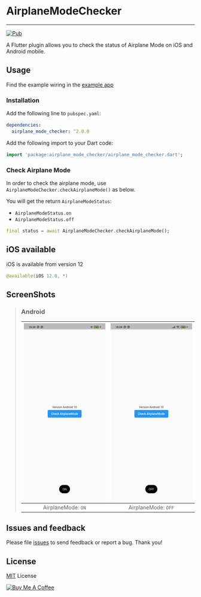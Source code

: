 # AirplaneModeChecker

---

[![Pub](https://img.shields.io/pub/v/airplane_mode_checker.svg)](https://pub.dev/packages/airplane_mode_checker)

A Flutter plugin allows you to check the status of Airplane Mode on iOS and Android mobile.

## Usage

Find the example wiring in the [example app](https://github.com/14h4i/airplane_mode_checker/blob/master/example/lib/main.dart)

### Installation

Add the following line to `pubspec.yaml`:

```yaml
dependencies:
  airplane_mode_checker: ^2.0.0
```

Add the following import to your Dart code:

```dart
import 'package:airplane_mode_checker/airplane_mode_checker.dart';
```

### Check Airplane Mode

In order to check the airplane mode, use `AirplaneModeChecker.checkAirplaneMode()` as below.

You will get the return `AirplaneModeStatus`:

- `AirplaneModeStatus.on`
- `AirplaneModeStatus.off`

```dart
final status = await AirplaneModeChecker.checkAirplaneMode();
```

## iOS available

iOS is available from version 12

```swift
@available(iOS 12.0, *)
```

## ScreenShots

> ### Android
>
> | <img src="https://raw.githubusercontent.com/14h4i/airplane_mode_checker/master/screenshots/on.jpg" width="360" /> | <img src="https://raw.githubusercontent.com/14h4i/airplane_mode_checker/master/screenshots/off.jpg" width="360" /> |
> | :---------------------------------------------------------------------------------------------------------------: | :----------------------------------------------------------------------------------------------------------------: |
> |                                                AirplaneMode: `ON`                                                 |                                                AirplaneMode: `OFF`                                                 |

## Issues and feedback

Please file [issues](https://github.com/14h4i/airplane_mode_checker/issues) to send feedback or report a bug. Thank you!

## License

[MIT](https://mit-license.org) License

<a href="https://www.buymeacoffee.com/14h4i" target="_blank"><img src="https://cdn.buymeacoffee.com/buttons/default-orange.png" alt="Buy Me A Coffee" height="41" width="174"></a>
